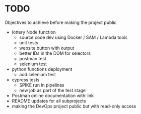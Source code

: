 # TODO

Objectives to achieve before making the project public

-   lottery Node function
    -   source code dev using Docker / SAM / Lambda tools
    -   unit tests
    -   website button with output
    -   better IDs in the DOM for selectors
    -   postman test
    -   selenium test
-   python functions deployment
    -   add selenium test
-   cypress tests
    -   SPIKE run in pipelines
    -   new job as part of the test stage
-   Postman online documentation with link
-   README updates for all subprojects
-   making the DevOps project public but with read-only access
